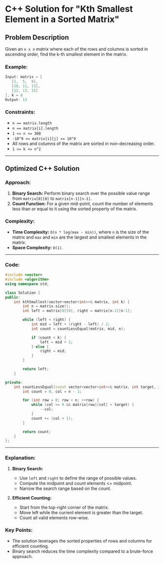 # C++ Solution for "Kth Smallest Element in a Sorted Matrix"

## Problem Description
Given an `n x n` matrix where each of the rows and columns is sorted in ascending order, find the k-th smallest element in the matrix.

### Example:
```cpp
Input: matrix = [
   [1,  5,  9],
   [10, 11, 13],
   [12, 13, 15]
], k = 8
Output: 13
```

### Constraints:
- `n == matrix.length`
- `n == matrix[i].length`
- `1 <= n <= 300`
- `-10^9 <= matrix[i][j] <= 10^9`
- All rows and columns of the matrix are sorted in non-decreasing order.
- `1 <= k <= n^2`

---

## Optimized C++ Solution

### Approach:
1. **Binary Search:** Perform binary search over the possible value range from `matrix[0][0]` to `matrix[n-1][n-1]`.
2. **Count Function:** For a given mid-point, count the number of elements less than or equal to it using the sorted property of the matrix.

### Complexity:
- **Time Complexity:** `O(n * log(max - min))`, where `n` is the size of the matrix and `max` and `min` are the largest and smallest elements in the matrix.
- **Space Complexity:** `O(1)`.

---

### Code:
```cpp
#include <vector>
#include <algorithm>
using namespace std;

class Solution {
public:
    int kthSmallest(vector<vector<int>>& matrix, int k) {
        int n = matrix.size();
        int left = matrix[0][0], right = matrix[n-1][n-1];

        while (left < right) {
            int mid = left + (right - left) / 2;
            int count = countLessEqual(matrix, mid, n);

            if (count < k) {
                left = mid + 1;
            } else {
                right = mid;
            }
        }

        return left;
    }

private:
    int countLessEqual(const vector<vector<int>>& matrix, int target, int n) {
        int count = 0, col = n - 1;

        for (int row = 0; row < n; ++row) {
            while (col >= 0 && matrix[row][col] > target) {
                --col;
            }
            count += (col + 1);
        }

        return count;
    }
};
```

---

### Explanation:
1. **Binary Search:**
   - Use `left` and `right` to define the range of possible values.
   - Compute the midpoint and count elements <= midpoint.
   - Narrow the search range based on the count.

2. **Efficient Counting:**
   - Start from the top-right corner of the matrix.
   - Move left while the current element is greater than the target.
   - Count all valid elements row-wise.

### Key Points:
- The solution leverages the sorted properties of rows and columns for efficient counting.
- Binary search reduces the time complexity compared to a brute-force approach.
